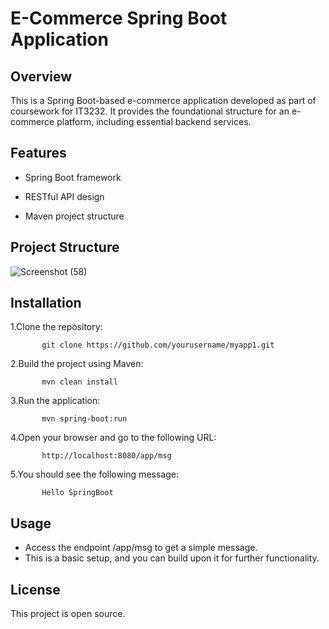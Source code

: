 # E-Commerce Spring Boot Application

## Overview
This is a Spring Boot-based e-commerce application developed as part of coursework for IT3232. 
It provides the foundational structure for an e-commerce platform, including essential backend services.

## Features

- Spring Boot framework

- RESTful API design

- Maven project structure

## Project Structure
![Screenshot (58)](https://github.com/user-attachments/assets/4065bf11-7142-4f95-a4b1-81e40ed84a9c)


## Installation
1.Clone the repository:

           git clone https://github.com/yourusername/myapp1.git

2.Build the project using Maven:

           mvn clean install

3.Run the application:

           mvn spring-boot:run

4.Open your browser and go to the following URL:

           http://localhost:8080/app/msg

5.You should see the following message:

           Hello SpringBoot

## Usage
- Access the endpoint /app/msg to get a simple message.
- This is a basic setup, and you can build upon it for further functionality.

## License
This project is open source.


